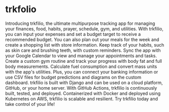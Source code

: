 # trkfolio

Introducing trkfilio, the ultimate multipurpose tracking app for managing your finances, food, habits, prayer, schedule, gym, and utilities. With trkfilio, you can input your expenses and set a budget target to receive a recommended budget. You can also plan out your meals for the week and create a shopping list with store information. Keep track of your habits, such as skin care and brushing teeth, with custom reminders. Sync the app with your Google Calendar to view and manage your appointments and tasks. Create a custom gym routine and track your progress with body fat and full body measurements. Calculate fuel consumption and convert mass units with the app's utilities. Plus, you can connect your banking information or use CSV files for budget predictions and diagrams on the custom dashboard. trkfilio is built with Django and can be used on a cloud platform, GitHub, or your home server. With GitHub Actions, trkfilio is continuously built, tested, and deployed. Containerized with Docker and deployed using Kubernetes on AWS, trkfilio is scalable and resilient. Try trkfilio today and take control of your life!